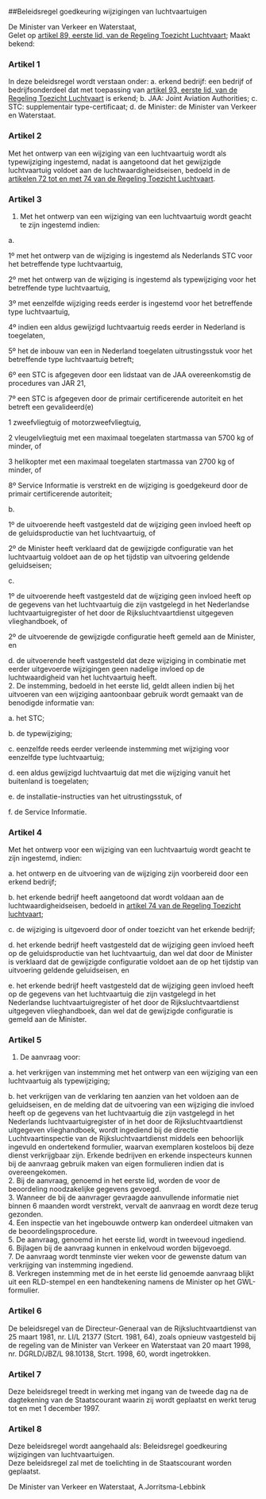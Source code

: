<meta http-equiv='Content-Type' content='text/html; charset=utf-8' />

##Beleidsregel goedkeuring wijzigingen van luchtvaartuigen

De Minister van Verkeer en Waterstaat,  
Gelet op [artikel 89, eerste lid, van de Regeling Toezicht Luchtvaart](../../../../../../../AMvB/regeling/toezicht/luchtvaart/BWBR0002309/README.md);
Maakt bekend:    

### Artikel  1  

In deze beleidsregel wordt verstaan onder:   a. erkend bedrijf:  een bedrijf of bedrijfsonderdeel dat met toepassing van [artikel 93, eerste lid, van de Regeling Toezicht Luchtvaart](../../../../../../../AMvB/regeling/toezicht/luchtvaart/BWBR0002309/README.md) is erkend;    b. JAA:  Joint Aviation Authorities;    c. STC:  supplementair type-certificaat;    d. de Minister:  de Minister van Verkeer en Waterstaat.     

### Artikel  2  

Met het ontwerp van een wijziging van een luchtvaartuig wordt als typewijziging ingestemd, nadat is aangetoond dat het gewijzigde luchtvaartuig voldoet aan de luchtwaardigheidseisen, bedoeld in de [artikelen 72 tot en met 74 van de Regeling Toezicht Luchtvaart](../../../../../../../AMvB/regeling/toezicht/luchtvaart/BWBR0002309/README.md).  

### Artikel  3  

1.  Met het ontwerp van een wijziging van een luchtvaartuig wordt geacht te zijn ingestemd indien: 

a. 

1º met het ontwerp van de wijziging is ingestemd als Nederlands STC voor het betreffende type luchtvaartuig,  

2º met het ontwerp van de wijziging is ingestemd als typewijziging voor het betreffende type luchtvaartuig,  

3º met eenzelfde wijziging reeds eerder is ingestemd voor het betreffende type luchtvaartuig,  

4º indien een aldus gewijzigd luchtvaartuig reeds eerder in Nederland is toegelaten,  

5º het de inbouw van een in Nederland toegelaten uitrustingsstuk voor het betreffende type luchtvaartuig betreft;  

6º een STC is afgegeven door een lidstaat van de JAA overeenkomstig de procedures van JAR 21,  

7º een STC is afgegeven door de primair certificerende autoriteit en het betreft een gevalideerd(e) 

1 zweefvliegtuig of motorzweefvliegtuig,  

2 vleugelvliegtuig met een maximaal toegelaten startmassa van 5700 kg of minder, of  

3 helikopter met een maximaal toegelaten startmassa van 2700 kg of minder, of    

8º Service Informatie is verstrekt en de wijziging is goedgekeurd door de primair certificerende autoriteit;    

b. 

1º de uitvoerende heeft vastgesteld dat de wijziging geen invloed heeft op de geluidsproductie van het luchtvaartuig, of  

2º de Minister heeft verklaard dat de gewijzigde configuratie van het luchtvaartuig voldoet aan de op het tijdstip van uitvoering geldende geluidseisen;    

c. 

1º de uitvoerende heeft vastgesteld dat de wijziging geen invloed heeft op de gegevens van het luchtvaartuig die zijn vastgelegd in het Nederlandse luchtvaartuigregister of het door de Rijksluchtvaartdienst uitgegeven vlieghandboek, of  

2º de uitvoerende de gewijzigde configuratie heeft gemeld aan de Minister, en    

d. de uitvoerende heeft vastgesteld dat deze wijziging in combinatie met eerder uitgevoerde wijzigingen geen nadelige invloed op de luchtwaardigheid van het luchtvaartuig heeft.     
2.  De instemming, bedoeld in het eerste lid, geldt alleen indien bij het uitvoeren van een wijziging aantoonbaar gebruik wordt gemaakt van de benodigde informatie van: 

a. het STC;  

b. de typewijziging;  

c. eenzelfde reeds eerder verleende instemming met wijziging voor eenzelfde type luchtvaartuig;  

d. een aldus gewijzigd luchtvaartuig dat met die wijziging vanuit het buitenland is toegelaten;  

e. de installatie-instructies van het uitrustingsstuk, of  

f. de Service Informatie.     

### Artikel  4  

Met het ontwerp voor een wijziging van een luchtvaartuig wordt geacht te zijn ingestemd, indien: 

a. het ontwerp en de uitvoering van de wijziging zijn voorbereid door een erkend bedrijf;  

b. het erkende bedrijf heeft aangetoond dat wordt voldaan aan de luchtwaardigheidseisen, bedoeld in [artikel 74 van de Regeling Toezicht luchtvaart](../../../../../../../AMvB/regeling/toezicht/luchtvaart/BWBR0002309/README.md);  

c. de wijziging is uitgevoerd door of onder toezicht van het erkende bedrijf;  

d. het erkende bedrijf heeft vastgesteld dat de wijziging geen invloed heeft op de geluidsproductie van het luchtvaartuig, dan wel dat door de Minister is verklaard dat de gewijzigde configuratie voldoet aan de op het tijdstip van uitvoering geldende geluidseisen, en  

e. het erkende bedrijf heeft vastgesteld dat de wijziging geen invloed heeft op de gegevens van het luchtvaartuig die zijn vastgelegd in het Nederlandse luchtvaartuigregister of het door de Rijksluchtvaartdienst uitgegeven vlieghandboek, dan wel dat de gewijzigde configuratie is gemeld aan de Minister.    

### Artikel  5  

1.  De aanvraag voor: 

a. het verkrijgen van instemming met het ontwerp van een wijziging van een luchtvaartuig als typewijziging;  

b. het verkrijgen van de verklaring ten aanzien van het voldoen aan de geluidseisen, en de melding dat de uitvoering van een wijziging die invloed heeft op de gegevens van het luchtvaartuig die zijn vastgelegd in het Nederlands luchtvaartuigregister of in het door de Rijksluchtvaartdienst uitgegeven vlieghandboek, wordt ingediend bij de directie Luchtvaartinspectie van de Rijksluchtvaartdienst middels een behoorlijk ingevuld en ondertekend formulier, waarvan exemplaren kosteloos bij deze dienst verkrijgbaar zijn. Erkende bedrijven en erkende inspecteurs kunnen bij de aanvraag gebruik maken van eigen formulieren indien dat is overeengekomen.     
2.  Bij de aanvraag, genoemd in het eerste lid, worden de voor de beoordeling noodzakelijke gegevens gevoegd.   
3.  Wanneer de bij de aanvrager gevraagde aanvullende informatie niet binnen 6 maanden wordt verstrekt, vervalt de aanvraag en wordt deze terug gezonden.   
4.  Een inspectie van het ingebouwde ontwerp kan onderdeel uitmaken van de beoordelingsprocedure.   
5.  De aanvraag, genoemd in het eerste lid, wordt in tweevoud ingediend.   
6.  Bijlagen bij de aanvraag kunnen in enkelvoud worden bijgevoegd.   
7.  De aanvraag wordt tenminste vier weken voor de gewenste datum van verkrijging van instemming ingediend.   
8.  Verkregen instemming met de in het eerste lid genoemde aanvraag blijkt uit een RLD-stempel en een handtekening namens de Minister op het GWL-formulier.   

### Artikel  6  

De beleidsregel van de Directeur-Generaal van de Rijksluchtvaartdienst van 25 maart 1981, nr. LI/L 21377 (Stcrt. 1981, 64), zoals opnieuw vastgesteld bij de regeling van de Minister van Verkeer en Waterstaat van 20 maart 1998, nr. DGRLD/JBZ/L 98.10138, Stcrt. 1998, 60, wordt ingetrokken.  

### Artikel  7  

Deze beleidsregel treedt in werking met ingang van de tweede dag na de dagtekening van de Staatscourant waarin zij wordt geplaatst en werkt terug tot en met 1 december 1997.  

### Artikel  8  

Deze beleidsregel wordt aangehaald als: Beleidsregel goedkeuring wijzigingen van luchtvaartuigen.  
Deze beleidsregel zal met de toelichting in de Staatscourant worden geplaatst.   

De 
Minister van Verkeer en Waterstaat, 
A.Jorritsma-Lebbink    
